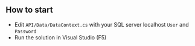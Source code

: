 ## How to start

- Edit `API/Data/DataContext.cs` with your SQL server localhost `User` and `Password`
- Run the solution in Visual Studio (F5)
